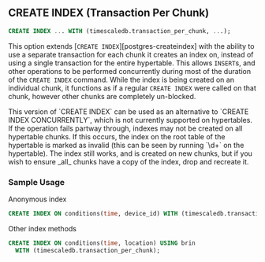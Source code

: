## CREATE INDEX (Transaction Per Chunk)

```SQL
CREATE INDEX ... WITH (timescaledb.transaction_per_chunk, ...);
```

This option extends [`CREATE INDEX`][postgres-createindex] with the
ability to use a separate transaction for each chunk it creates an
index on, instead of using a single transaction for the entire hypertable.
This allows `INSERT`s, and other operations to be performed concurrently
during most of the duration of the `CREATE INDEX` command.
While the index is being created on an individual chunk, it functions as
if a regular `CREATE INDEX` were called on that chunk, however other chunks are
completely un-blocked.

<highlight type="tip">
	This version of `CREATE INDEX` can be used as an alternative to
	`CREATE INDEX CONCURRENTLY`, which is not currently supported on hypertables.
</highlight>

<highlight type="warning">
If the operation fails partway through, indexes may not be created on all
hypertable chunks. If this occurs, the index on the root table of the hypertable
is marked as invalid (this can be seen by running `\d+` on the hypertable).
The index still works, and is created on new chunks, but if you 
wish to ensure _all_ chunks have a copy of the index, drop and recreate it.
</highlight>


### Sample Usage

Anonymous index
```SQL
CREATE INDEX ON conditions(time, device_id) WITH (timescaledb.transaction_per_chunk);
```
Other index methods
```SQL
CREATE INDEX ON conditions(time, location) USING brin
  WITH (timescaledb.transaction_per_chunk);
```
